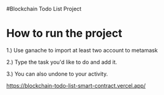 #Blockchain Todo List Project

# How to run the project

1.)  Use ganache to import at least two account to metamask

2.)  Type the task you'd like to do and add it.

3.)  You can also undone to your activity.

https://blockchain-todo-list-smart-contract.vercel.app/
